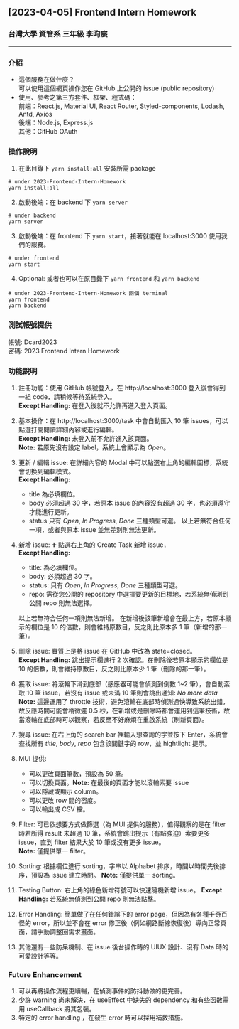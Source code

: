 ## [2023-04-05] Frontend Intern Homework

### 台灣大學 資管系 三年級 李昀宸

---

### 介紹

- 這個服務在做什麼？ <br>
  可以使用這個網頁操作您在 GitHub 上公開的 issue (public repository)
- 使用、參考之第三方套件、框架、程式碼：<br>
  前端：React.js, Material UI, React Router, Styled-components, Lodash, Antd, Axios <br>
  後端：Node.js, Express.js <br>
  其他：GitHub OAuth

### 操作說明

1. 在此目錄下 `yarn install:all` 安裝所需 package<br>

```
# under 2023-Frontend-Intern-Homework
yarn install:all
```

2. 啟動後端：在 backend 下 `yarn server`<br>

```
# under backend
yarn server
```

3. 啟動後端：在 frontend 下 `yarn start`，接著就能在 localhost:3000 使用我們的服務。

```
# under frontend
yarn start
```

4. Optional: 或者也可以在原目錄下 `yarn frontend` 和 `yarn backend`

```
# under 2023-Frontend-Intern-Homework 兩個 terminal
yarn frontend
yarn backend
```

### 測試帳號提供

帳號: Dcard2023<br>
密碼: 2023 Frontend Intern Homework

### 功能說明

1. 註冊功能：使用 GitHub 帳號登入，在 http://localhost:3000 登入後會得到一組 code，請稍候等待系統登入。<br>
   **Except Handling:** 在登入後就不允許再進入登入頁面。
2. 基本操作：在 http://localhost:3000/task 中會自動匯入 10 筆 issues，可以點選打開閱讀詳細內容或進行編輯。<br>
   **Except Handling:** 未登入前不允許進入該頁面。<br>
   **Note:** 若原先沒有設定 label，系統上會顯示為 _Open_。
3. 更新 / 編輯 issue: 在詳細內容的 Modal 中可以點選右上角的編輯圖標，系統會切換到編輯模式。<br>
   **Except Handling:**
   - title 為必填欄位。
   - body 必須超過 30 字，若原本 issue 的內容沒有超過 30 字，也必須遵守才能進行更新。
   - status 只有 _Open_, _In Progress_, _Done_ 三種類型可選。
     以上若無符合任何一項，或者與原本 issue 並無差別則無法更新。
4. 新增 issue: :heavy_plus_sign: 點選右上角的 Create Task 新增 issue，<br>
   **Except Handling:**

   - title: 為必填欄位。
   - body: 必須超過 30 字。
   - status: 只有 _Open_, _In Progress_, _Done_ 三種類型可選。
   - repo: 需從您公開的 repository 中選擇要更新的目標地，若系統無偵測到公開 repo 則無法選擇。<br>

   以上若無符合任何一項則無法新增。
   在新增後該筆新增會在最上方，若原本顯示的欄位是 10 的倍數，則會維持原數目，反之則比原本多 1 筆（新增的那一筆）。

5. 刪除 issue: 實質上是將 issue 在 GitHub 中改為 state=closed。<br>
   **Except Handling:** 跳出提示欄進行 2 次確認。在刪除後若原本顯示的欄位是 10 的倍數，則會維持原數目，反之則比原本少 1 筆（刪除的那一筆）。
6. 獲取 issue: 將滾輪下滑到底部（感應器可能會偵測到倒數 1~2 筆），會自動索取 10 筆 issue，若沒有 issue 或未滿 10 筆則會跳出通知: _No more data_<br>
   **Note:** 這邊運用了 throttle 技術，避免滾輪在底部時偵測過快導致系統出錯，故反應時間可能會稍微遲 0.5 秒，在新增或是刪除時都會運用到這筆技術，故當滾輪在底部時可以觀察，若反應不好麻煩在重啟系統（刷新頁面）。

7. 搜尋 issue: 在右上角的 search bar 裡輸入想查詢的字並按下 Enter，系統會查找所有 _title_, _body_, _repo_ 包含該關鍵字的 row，並 hightlight 提示。

8. MUI 提供:

   - 可以更改頁面筆數，預設為 50 筆。
   - 可以切換頁面。**Note:** 在最後的頁面才能以滾輪索要 issue
   - 可以隱藏或顯示 column。
   - 可以更改 row 間的密度。
   - 可以輸出成 CSV 檔。

9. Filter: 可已依想要方式做篩選（為 MUI 提供的服務），值得觀察的是在 filter 時若所得 result 未超過 10 筆，系統會跳出提示（有點強迫）索要更多 issue，直到 filter 結果大於 10 筆或沒有更多 issue。<br>
   **Note:** 僅提供單一 filter。
10. Sorting: 根據欄位進行 sorting，字串以 Alphabet 排序，時間以時間先後排序，預設為 issue 建立時間。
    **Note:** 僅提供單一 sorting。
11. Testing Button: 右上角的綠色新增符號可以快速隨機新增 issue。
    **Except Handling:** 若系統無偵測到公開 repo 則無法點擊。
12. Error Handling: 簡單做了在任何錯誤下的 error page，但因為有各種千奇百怪的 error，所以並不會在 error 修正後（例如網路斷線恢復後）導向正常頁面，請手動調整回需求畫面。

13. 其他還有一些防呆機制、在 issue 後台操作時的 UIUX 設計、沒有 Data 時的可愛設計等等。

### Future Enhancement

1. 可以再將操作流程更順暢，在偵測事件的防抖動做的更完善。
2. 少許 warning 尚未解決，在 useEffect 中缺失的 dependency 和有些函數需用 useCallback 將其包裝。
3. 特定的 error handling ，在發生 error 時可以採用補救措施。
